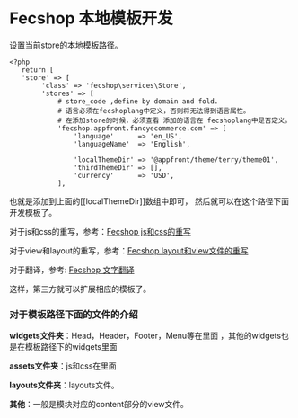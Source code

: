Fecshop 本地模板开发
===================

设置当前store的本地模板路径。

```
<?php
   return [
   'store' => [
		'class' => 'fecshop\services\Store',
		'stores' => [
			# store_code ,define by domain and fold.
			# 语言必须在fecshoplang中定义，否则将无法得到语言属性。
			# 在添加store的时候，必须查看 添加的语言在 fecshoplang中是否定义。
			'fecshop.appfront.fancyecommerce.com' => [
				'language' 		=> 'en_US',
				'languageName' 	=> 'English',
				
				'localThemeDir'	=> '@appfront/theme/terry/theme01',
				'thirdThemeDir'	=> [],
				'currency' 		=> 'USD',
			],
```

也就是添加到上面的[[localThemeDir]]数组中即可，
然后就可以在这个路径下面开发模板了。

对于js和css的重写，参考：[Fecshop js和css的重写](fecshop-theme-js-and-css.md)

对于view和layout的重写，参考：[Fecshop layout和view文件的重写](fecshop-theme-view-and-layout.md)

对于翻译，参考: [Fecshop 文字翻译](fecshop-feature-mutil-languages.md)

这样，第三方就可以扩展相应的模板了。

### 对于模板路径下面的文件的介绍

**widgets文件夹**：Head，Header，Footer，Menu等在里面
，其他的widgets也是在模板路径下的widgets里面

**assets文件夹**：js和css在里面

**layouts文件夹**：layouts文件。

**其他**：一般是模块对应的content部分的view文件。

